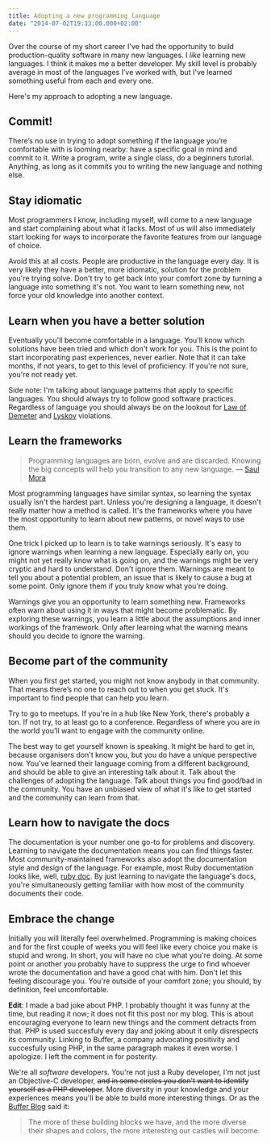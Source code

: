 ```yaml
---
title: Adopting a new programming language
date: "2014-07-02T19:33:00.000+02:00"
---
```


Over the course of my short career I've had the opportunity to build production-quality software in many new languages. I _like_ learning new languages. I think it makes me a better developer. My skill level is probably average in most of the languages I’ve worked with, but I've learned something useful from each and every one.

Here's my approach to adopting a new language.

## Commit!

There’s no use in trying to adopt something if the language you’re comfortable with is looming nearby: have a specific goal in mind and commit to it. Write a program, write a single class, do a beginners tutorial. Anything, as long as it commits you to writing the new language and nothing else.

## Stay idiomatic

Most programmers I know, including myself, will come to a new language and start complaining about what it lacks. Most of us will also immediately start looking for ways to incorporate the favorite features from our language of choice.

Avoid this at all costs. People are productive in the language every day. It is very likely they have a better, more idiomatic, solution for the problem you're trying solve. Don't try to get back into your comfort zone by turning a language into something it's not. You want to learn something new, not force your old knowledge into another context.

## Learn when you have a better solution

Eventually you'll become comfortable in a language. You'll know which solutions have been tried and which don't work for you. This is the point to start incorporating past experiences, never earlier. Note that it can take months, if not years, to get to this level of proficiency. If you're not sure, you're not ready yet.

Side note: I'm talking about language patterns that apply to specific languages. You should always try to follow good software practices. Regardless of language you should always be on the lookout for [Law of Demeter][] and [Lyskov][] violations.

[Law of Demeter]: http://en.wikipedia.org/wiki/Law_of_Demeter
[Lyskov]: http://en.wikipedia.org/wiki/Liskov_substitution_principle

## Learn the frameworks

> Programming languages are born, evolve and are discarded. Knowing the big concepts will help you transition to any new language. — <a href="https://twitter.com/casademora/status/476755756612476931">Saul Mora</a>

Most programming languages have similar syntax, so learning the syntax usually isn't the hardest part. Unless you're designing a language, it doesn't really matter how a method is called.
It's the frameworks where you have the most opportunity to learn about new patterns, or novel ways to use them.

One trick I picked up to learn is to take warnings seriously. It's easy to ignore warnings when learning a new language. Especially early on, you might not yet really know what is going on, and the warnings might be very cryptic and hard to understand. Don't ignore them. Warnings are meant to tell you about a potential problem, an issue that is likely to cause a bug at some point. Only ignore them if you truly know what you're doing.

Warnings give you an opportunity to learn something new. Frameworks often warn about using it in ways that might become problematic. By exploring these warnings, you learn a little about the assumptions and inner workings of the framework. Only after learning what the warning means should you decide to ignore the warning.

## Become part of the community

When you first get started, you might not know anybody in that community. That means there’s no one to reach out to when you get stuck. It's important to find people that can help you learn.

Try to go to meetups. If you're in a hub like New York, there's probably a ton. If not try, to at least go to a conference. Regardless of where you are in the world you’ll want to engage with the community online.

The best way to get yourself known is speaking. It might be hard to get in, because organisers don't know you, but you do have a unique perspective now. You've learned their language coming from a different background, and should be able to give an interesting talk about it. Talk about the challenges of adopting the language. Talk about things you find good/bad in the community. You have an unbiased view of what it's like to get started and the community can learn from that.

## Learn how to navigate the docs

The documentation is your number one go-to for problems and discovery. Learning to navigate the documentation means you can find things faster. Most community-maintained frameworks also adopt the documentation style and design of the language. For example, most Ruby documentation looks like, well, [ruby doc](http://ruby-doc.org/). By just learning to navigate the language's docs, you're simultaneously getting familiar with how most of the community documents their code.

## Embrace the change

Initially you will literally feel overwhelmed. Programming is making choices and for the first couple of weeks you will feel like every choice you make is stupid and wrong. In short, you will have no clue what you're doing. At some point or another you probably have to suppress the urge to find whoever wrote the documentation and have a good chat with him. Don't let this feeling discourage you. You're outside of your comfort zone; you should, by definition, feel uncomfortable.

**Edit**: I made a bad joke about PHP. I probably thought it was funny at the time, but reading it now; it does not fit this post nor my blog. This is about encouraging everyone to learn new things and the comment detracts from that. PHP is used succesfuly every day and joking about it only disrespects its community. Linking to Buffer, a company advocating positivity and succesfully using PHP, in the same paragraph makes it even worse. I apologize. I left the comment in for posterity.

We're all _software_ developers. You're not just a Ruby developer, I'm not just an Objective-C developer, ~~and in some circles you don't want to identify yourself as a PHP developer~~. More diversity in your knowledge and your experiences means you'll be able to build more interesting things. Or as the [Buffer Blog](http://blog.bufferapp.com/connections-in-the-brain-understanding-creativity-and-intelligenceconnections) said it:

> The more of these building blocks we have, and the more diverse their shapes and colors, the more interesting our castles will become.
